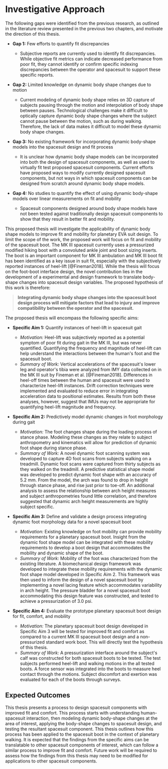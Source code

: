 # Investigative Approach

The following gaps were identified from the previous research, as outlined in the literature review presented in the previous two chapters, and motivate the direction of this thesis. 

- **Gap 1:** Few efforts to quantify fit discrepancies
  - Subjective reports are currently used to identify fit discrepancies. 
  While objective fit metrics can indicate decreased performance from poor fit, they cannot identify or confirm specific indexing discrepancies between the operator and spacesuit to support these specific reports.

- **Gap 2:** Limited knowledge on dynamic body shape changes due to motion
  - Current modeling of dynamic body shape relies on 3D capture of subjects pausing through the motion and interpolation of body shape between pauses. 
  Technological challenges make it difficult to optically capture dynamic body shape changes where the subject cannot pause between the motion, such as during walking. 
  Therefore, the lack of data makes it difficult to model these dynamic body shape changes. 

- **Gap 3:** No existing framework for incorporating dynamic body-shape models into the spacesuit design and fit process
  - It is unclear how dynamic body shape models can be incorporated into both the design of spacesuit components, as well as used to virtually fit test proposed spacesuit components. 
  Current efforts have proposed ways to modify currently designed spacesuit components, but not ways in which spacesuit components can be designed from scratch around dynamic body shape models. 

- **Gap 4:** No studies to quantify the effect of using dynamic body-shape models over linear measurements on fit and mobility
  - Spacesuit components designed around body shape models have not been tested against traditionally design spacesuit components to show that they result in better fit and mobility. 

This proposed thesis will investigate the applicability of dynamic body shape models to improve fit and mobility for planetary EVA suit design. 
To limit the scope of the work, the proposed work will focus on fit and mobility of the spacesuit boot.
The MK III spacesuit currently uses a pressurized modified hiking boot with a convoluted ankle joint and boot sizing inserts.
The boot is an important component for MK III ambulation and MK III boot fit has been identified as a key issue in suit fit, especially with the subjectively reported instances of heel-lift [@Fineman2018].
While the thesis will focus on the foot-boot interface design, the novel contribution lies in the development of a experimental and design framework to translate body-shape changes into spacesuit design variables.
The proposed hypothesis of this work is therefore:

> **Integrating dynamic body shape changes into the spacesuit boot design process will mitigate factors that lead to injury and improve compatibility between the operator and the spacesuit.** 

The proposed thesis will encompass the following specific aims:

- **Specific Aim 1:** Quantify instances of heel-lift in spacesuit gait 
    - *Motivation:* Heel-lift was subjectively reported as a potential symptom of poor fit during gait in the MK III, but was never quantified. 
    Quantifying the frequency and magnitude of heel-lift can help understand the interactions between the human's foot and the spacesuit boot. 
    - *Summary of Work:* Vertical accelerations of the spacesuit's lower leg and operator's tibia were analyzed from IMY data collected on in the MK III suit by Fineman et al. [@Fineman2018]. 
    Differences in heel-off times between the human and spacesuit were used to characterize heel-lift instances.
    Drift correction techniques were implemented and evaluated to reduce error in integrating acceleration data to positional estimates. Results from both these analyses, however, suggest that IMUs may not be appropriate for quantifying heel-lift magnitude and frequency. 
    

- **Specific Aim 2:** Predictively model dynamic changes in foot morphology during gait
    - *Motivation:* The foot changes shape during the loading process of stance phase. 
    Modeling these changes as they relate to subject anthropometry and kinematics will allow for prediction of dynamic foot shape during stance phase. 
    - *Summary of Work:* A novel dynamic foot scanning system was developed to capture 4D foot scans from subjects walking on a treadmill. 
    Dynamic foot scans were captured from thirty subjects as they walked on the treadmill. 
    A predictive statistical shape model was developed to predict dynamic foot shape with an accuracy of 5.2 mm. 
    From the model, the arch was found to drop in height through stance phase, and rise just prior to toe-off.
    An additional analysis to assess the relationship between arch height measures and subject anthropometries found little correlation, and therefore suggested that dynamic arch height measurements are highly subject specific. 

- **Specific Aim 3:** Define and validate a design process integrating dynamic foot morphology data for a novel spacesuit boot 
    - *Motivation:* Existing knowledge on foot mobility can provide mobility requirements for a planetary spacesuit boot. 
    Insight from the dynamic foot shape model can be integrated with these mobility requirements to develop a boot design that accommodates the mobility and dynamic shape of the boot. 
    - *Summary of Work:* Mobility of the foot was characterized from the existing literature. 
    A biomechanical design framework was developed to integrate these mobility requirements with the dynamic foot shape model developed in Specific Aim 2. 
    This framework was then used to inform the design of a novel spacesuit boot by implementing a novel lacing feature which accommodates variability in arch height. 
    The pressure bladder for a novel spacesuit boot accommodating this design feature was constructed, and tested to achieve a pressurization of 3.0 psi. 

- **Specific Aim 4:** Evaluate the prototype planetary spacesuit boot design for fit, comfort, and mobility
    - *Motivation:* The planetary spacesuit boot design developed in Specific Aim 3 will be tested for improved fit and comfort as compared to a current MK III spacesuit boot design and a non-pressurized standard work boot. 
    This will directly test the hypothesis of this thesis. 
    - *Summary of Work:* A pressurization interface around the subject's calf was constructed for both spacesuit boots to be tested. 
    The test subjects performed heel-lift and walking motions in the all tested boots. 
    A force sensor was integrated into the boots to measure heel contact through the motions. 
    Subject discomfort and exertion was evaluated for each of the boots through surveys. 


## Expected Outcomes
This thesis presents a process to design spacesuit components with improved fit and comfort. 
This process starts with understanding human-spacesuit interaction, then modeling dynamic body-shape changes at the area of interest, applying the body-shape changes to spacesuit design, and testing the resultant spacesuit component. 
This thesis outlines how this process has been applied to the spacesuit boot in the context of planetary walking. 
It is expected that the findings from the specific aims can be translatable to other spacesuit components of interest, which can follow a similar process to improve fit and comfort.
Future work will be required to assess how the findings from this thesis may need to be modified for applications to other spacesuit components. 